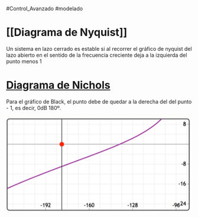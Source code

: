 #Control_Avanzado #modelado

# [[Diagrama de Nyquist]]
Un sistema en lazo cerrado es estable si al recorrer el gráfico de nyquist del lazo abierto en el sentido de la frecuencia creciente deja a la izquierda del punto menos 1
# [Diagrama de Nichols](Diagrama%20de%20Nichols.md)
Para el gráfico de Black, el punto debe de quedar a la derecha del del punto - 1, es decir, 0dB 180º.

![](../assets/Pasted%20image%2020230214220717.png)
